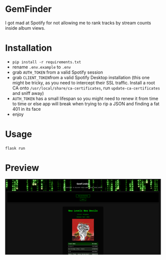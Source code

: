 # GemFinder
I got mad at Spotify for not allowing me to rank tracks by stream counts inside album views.

# Installation
- `pip install -r requirements.txt`
- rename `.env.example` to `.env`
- grab `AUTH_TOKEN` from a valid Spotify session
- grab `CLIENT_TOKEN`from a valid Spotify Desktop installation (this one might be tricky, as you need to intercept their SSL traffic. Install a root CA onto `/usr/local/share/ca-certificates`, run `update-ca-certificates` and sniff away)
- `AUTH_TOKEN` has a small lifespan so you might need to renew it from time to time or else app will break when trying to rip a JSON and finding a fat 401 in its face
- enjoy

# Usage
`flask run`

# Preview
![Screenshot of GemFinder](screenshot.png "_Amazing_ css skillz")